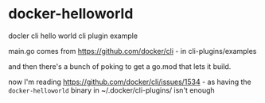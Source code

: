 # docker-helloworld
docler cli hello world cli plugin example

main.go comes from https://github.com/docker/cli - in cli-plugins/examples

and then there's a bunch of poking to get a go.mod that lets it build.

now I'm reading https://github.com/docker/cli/issues/1534 - as having the `docker-helloworld` binary in ~/.docker/cli-plugins/ isn't enough
